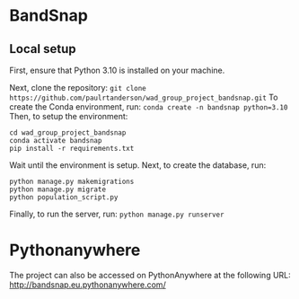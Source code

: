 # BandSnap
## Local setup
First, ensure that Python 3.10 is installed on your machine.
  
Next, clone the repository:
```git clone https://github.com/paulrtanderson/wad_group_project_bandsnap.git```
To create the Conda environment, run:
```conda create -n bandsnap python=3.10```
Then, to setup the environment:
```
cd wad_group_project_bandsnap
conda activate bandsnap
pip install -r requirements.txt
```

Wait until the environment is setup. Next, to create the database, run:
```
python manage.py makemigrations
python manage.py migrate
python population_script.py
```
Finally, to run the server, run:
```python manage.py runserver```

# Pythonanywhere
The project can also be accessed on PythonAnywhere at the following URL:  
<http://bandsnap.eu.pythonanywhere.com/>